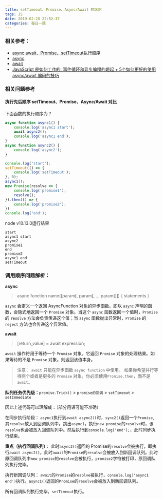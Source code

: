 ```yaml
---
title: setTimeout、Promise、Async/Await 的区别
tags: JS
date: 2019-02-28 22:52:37
categories: 每日一题
---
```


### 相关参考：

- [async await、Promise、setTimeout执行顺序](https://juejin.im/post/5b191d585188257d831e338e)
- [async](https://developer.mozilla.org/zh-CN/docs/Web/JavaScript/Reference/Statements/async_function)
- [await](https://developer.mozilla.org/zh-CN/docs/Web/JavaScript/Reference/Operators/await)
- [JavaScript 是如何工作的: 事件循环和异步编程的崛起 + 5个如何更好的使用 async/await 编码的技巧](https://github.com/xitu/gold-miner/blob/master/TODO/how-javascript-works-event-loop-and-the-rise-of-async-programming-5-ways-to-better-coding-with.md)

### 相关问题参考

#### 执行先后顺序 setTimeout、Promise、Async/Await 对比

下面函数的执行顺序为？
```javascript
async function async1() {
    console.log('async1 start');
    await async2();
    console.log('async1 end');
}
async function async2() {
    console.log('async2');
}

console.log('start');
setTimeout(() => {
    console.log('setTimeout');
}, 0);
async1();
new Promise(resolve => {
    console.log('promise1');
    resolve();
}).then(() => {
    console.log('promise2');
})
console.log('end');
```

node v10.13.0运行结果
```
start
async1 start
async2
promise1
end
promise2
async1 end
setTimeout
```

### 调用顺序问题解析：

**async**

> async function name([param[, param[, ... param]]]) { statements }

`async` 会定义一个返回 AsyncFunction 对象的异步函数。即以 `async` 声明的函数，会隐式地返回一个 `Promise` 对象。当这个 `async` 函数返回一个值时，`Promise` 的 `resolve` 方法会负责传递这个值；当 `async` 函数抛出异常时，`Promise` 的 `reject` 方法也会传递这个异常值。

**await**

> [return_value] = await expression;

`await` 操作符用于等待一个 `Promise` 对象。它返回 `Promise` 对象的处理结果。如果等待的不是 `Promise` 对象，则返回该值本身。

> 注意：
> `await` 只能在异步函数 `async function` 中使用。
> 如果你希望并行等待两个或者是更多的 `Promise` 对象，你必须使用`Promise.then`，而不是`await`。

**队列任务优先级：**`promise.Trick()` > `promise的回调` > `setTimeout` > `setImmediate`

因此上述代码可以理解成：（部分用语可能不准确）

在同步执行阶段：
`async1`执行到`await async2()`时，`sync2()`返回一个`Promise`, 其`resolve`放入到回调队列中，跳出`async1`，执行`new promise`的`resolve`时，该`resolve`也会被放入回调队列中。然后执行到`console.log('end');`，此时同步执行结束。

**重点（执行回调队列）**：
此时`async2()`返回的 Promise的`resolve`会被执行，即执行`await async2()`，此时`await`的`Promise`的`resolve`会被放入到新回调队列。此时原回调队列中`new promise`的`resolve`会被执行，`promise2`字符被打印，原回调队列执行完毕。

执行新回调队列：
`await`的`Promise`的`resolve`被执行，`console.log('async1 end')`执行。`async1()`返回的`Promise`的`resolve`会被放入到新回调队列。

所有回调队列执行完毕，`setTimeout`执行。


